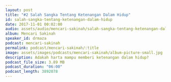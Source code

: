 ```yaml
---
layout: post
title: "#2 Salah Sangka Tentang Ketenangan Dalam Hidup"
id: salah-sangka-tentang-ketenangan-dalam-hidup
date: 2017-11-01 00:02:00
audio: assets/audio/mencari-sakinah/salah-sangka-tentang-ketenangan-dalam-hidup.mp3
album: Mencari Sakinah
speaker_id: drmaza
podcast: mencari-sakinah
permalink: podcast/mencari-sakinah/:title
image: assets/images/podcasts/mencari-sakinah/album-picture-small.jpg
description: Adakah harta mampu memberi ketenangan dalam hidup? 
podcast_file_size: 3.89 MB
podcast_duration: "06:00"
podcast_length: 3892078
---
```

